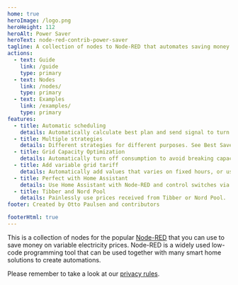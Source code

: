 ```yaml
---
home: true
heroImage: /logo.png
heroHeight: 112
heroAlt: Power Saver
heroText: node-red-contrib-power-saver
tagline: A collection of nodes to Node-RED that automates saving money on variable electricity prices
actions:
  - text: Guide
    link: /guide
    type: primary
  - text: Nodes
    link: /nodes/
    type: primary
  - text: Examples
    link: /examples/
    type: primary
features:
  - title: Automatic scheduling
    details: Automatically calculate best plan and send signal to turn on and off.
  - title: Multiple strategies
    details: Different strategies for different purposes. See Best Save, Lowest Price and Heat Capacitor.
  - title: Grid Capacity Optimization
    details: Automatically turn off consumption to avoid breaking capacity limits.
  - title: Add variable grid tariff
    details: Automatically add values that varies on fixed hours, or use API to get grid tariff from Elvia.
  - title: Perfect with Home Assistant
    details: Use Home Assistant with Node-RED and control switches via service calls.
  - title: Tibber and Nord Pool
    details: Painlessly use prices received from Tibber or Nord Pool.
footer: Created by Otto Paulsen and contributors

footerHtml: true
---
```


This is a collection of nodes for the popular [Node-RED](https://nodered.org/) that you can use to save money on variable electricity prices. Node-RED is a widely used low-code programming tool that can be used together with many smart home solutions to create automations.

Please remember to take a look at our [privacy rules](./privacy.md).
<br/>
<br/>
<br/>

<DonateButtons/>
